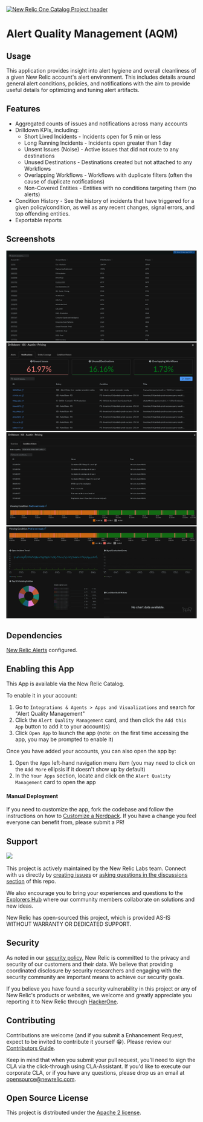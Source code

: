 [![New Relic One Catalog Project header](https://github.com/newrelic/opensource-website/raw/master/src/images/categories/New_Relic_One_Catalog_Project.png)](https://opensource.newrelic.com/oss-category/#new-relic-one-catalog-project)

# Alert Quality Management (AQM)

## Usage

This application provides insight into alert hygiene and overall cleanliness of a given New Relic account's alert environment. This includes details around general alert conditions, policies, and notifications with the aim to provide useful details for optimizing and tuning alert artifacts.

## Features
* Aggregated counts of issues and notifications across many accounts
* Drilldown KPIs, including:
   * Short Lived Incidents - Incidents open for 5 min or less
   * Long Running Incidents - Incidents open greater than 1 day
   * Unsent Issues (Noise) - Active issues that did not route to any destinations
   * Unused Destinations - Destinations created but not attached to any Workflows
   * Overlapping Workflows - Workflows with duplicate filters (often the cause of duplicate notifications)
   * Non-Covered Entities - Entities with no conditions targeting them (no alerts)
* Condition History - See the history of incidents that have triggered for a given policy/condition, as well as any recent changes, signal errors, and top offending entities.
* Exportable reports

## Screenshots
![Overview](screenshots/overview.png)
![Overview](screenshots/drilldown.png)
![Overview](screenshots/history1.png)
![Overview](screenshots/history2.png)

## Dependencies

[New Relic Alerts](https://docs.newrelic.com/docs/alerts/overview/) configured.

## Enabling this App

This App is available via the New Relic Catalog.

To enable it in your account:
1. Go to `Integrations & Agents > Apps and Visualizations` and search for "Alert Quality Management"
2. Click the `Alert Quality Management` card, and then click the `Add this App` button to add it to your account(s)
3. Click `Open App` to launch the app (note: on the first time accessing the app, you may be prompted to enable it)

Once you have added your accounts, you can also open the app by:
1. Open the `Apps` left-hand navigation menu item (you may need to click on the `Add More` ellipsis if it doesn't show up by default)
2. In the `Your Apps` section, locate and click on the `Alert Quality Management` card to open the app


#### Manual Deployment
If you need to customize the app, fork the codebase and follow the instructions on how to [Customize a Nerdpack](https://docs.newrelic.com/docs/new-relic-solutions/tutorials/customize-nerdpacks/). If you have a change you feel everyone can benefit from, please submit a PR!

## Support

<a href="https://github.com/newrelic?q=nrlabs-viz&amp;type=all&amp;language=&amp;sort="><img src="https://user-images.githubusercontent.com/1786630/214122263-7a5795f6-f4e3-4aa0-b3f5-2f27aff16098.png" height=50 /></a>

This project is actively maintained by the New Relic Labs team. Connect with us directly by [creating issues](../../issues) or [asking questions in the discussions section](../../discussions) of this repo.

We also encourage you to bring your experiences and questions to the [Explorers Hub](https://discuss.newrelic.com) where our community members collaborate on solutions and new ideas.

New Relic has open-sourced this project, which is provided AS-IS WITHOUT WARRANTY OR DEDICATED SUPPORT.

## Security

As noted in our [security policy](https://github.com/newrelic/nr-labs-pages/security/policy), New Relic is committed to the privacy and security of our customers and their data. We believe that providing coordinated disclosure by security researchers and engaging with the security community are important means to achieve our security goals.

If you believe you have found a security vulnerability in this project or any of New Relic's products or websites, we welcome and greatly appreciate you reporting it to New Relic through [HackerOne](https://hackerone.com/newrelic).

## Contributing

Contributions are welcome (and if you submit a Enhancement Request, expect to be invited to contribute it yourself :grin:). Please review our [Contributors Guide](CONTRIBUTING.md).

Keep in mind that when you submit your pull request, you'll need to sign the CLA via the click-through using CLA-Assistant. If you'd like to execute our corporate CLA, or if you have any questions, please drop us an email at opensource@newrelic.com.

## Open Source License

This project is distributed under the [Apache 2 license](LICENSE).
